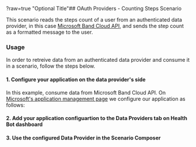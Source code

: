 ?raw=true "Optional Title"## OAuth Providers - Counting Steps Scenario

This scenario reads the steps count of a user from an authenticated data provider, in this case [Microsoft Band Cloud API](https://developer.microsoftband.com/cloudAPI), and sends the step count as a formatted message to the user.

### Usage
In order to retreive data from an authenticated data provider and consume it in a scenario, follow the steps below.

#### 1. Configure your application on the data provider's side
In this example,  consume data from Microsoft Band Cloud API. On [Microsoft's application management page](https://account.live.com/developers/applications) we configure our application as follows:
[](https://raw.github.com/Microsoft/HealthBotSampleScenarios/blob/master/OAuth%20Providers/images/readme1.JPG?raw=true "Application configuration")


#### 2. Add your application configuartion to the Data Providers tab on Health Bot dashboard

#### 3. Use the configured Data Provider in the Scenario Composer
